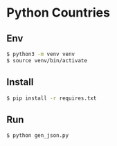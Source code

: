 # Python Countries

## Env

```bash
$ python3 -m venv venv
$ source venv/bin/activate
```

## Install

```bash
$ pip install -r requires.txt
```

## Run

```bash
$ python gen_json.py
```

